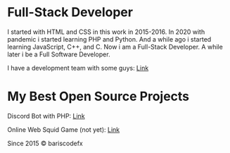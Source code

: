# Full-Stack Developer

I started with HTML and CSS in this work in 2015-2016. In 2020 with pandemic i started learning PHP and Python. And a while ago i started learning JavaScript, C++, and C. Now i am a Full-Stack Developer. A while later i be a Full Software Developer.

I have a development team with some guys: [Link](https://github.com/VoltageSW/)

# My Best Open Source Projects

Discord Bot with PHP: [Link](https://github.com/bariscodefxy/hiro-bot.git)

Online Web Squid Game (not yet): [Link](https://github.com/bariscodefxy/squix-game-online)

Since 2015 © bariscodefx
